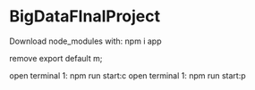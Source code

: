 # BigDataFInalProject
Download node_modules with: npm i app

remove export default m;

open terminal 1: npm run start:c
open terminal 1: npm run start:p
